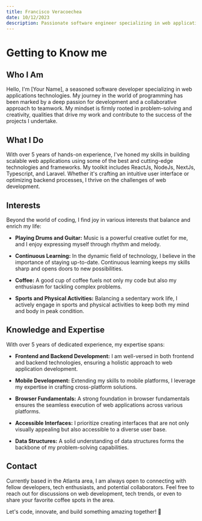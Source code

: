 ```yaml
---
title: Francisco Veracoechea
date: 10/12/2023
description: Passionate software engineer specializing in web applications technologies.
---
```


# Getting to Know me

## Who I Am

Hello, I'm [Your Name], a seasoned software developer specializing in web applications
technologies. My journey in the world of programming has been marked by a deep passion for
development and a collaborative approach to teamwork. My mindset is firmly rooted in
problem-solving and creativity, qualities that drive my work and contribute to the success
of the projects I undertake.

## What I Do

With over 5 years of hands-on experience, I've honed my skills in building scalable web
applications using some of the best and cutting-edge technologies and frameworks. My
toolkit includes ReactJs, NodeJs, NextJs, Typescript, and Laravel. Whether it's crafting
an intuitive user interface or optimizing backend processes, I thrive on the challenges of
web development.

## Interests

Beyond the world of coding, I find joy in various interests that balance and enrich my
life:

- **Playing Drums and Guitar:** Music is a powerful creative outlet for me, and I enjoy
  expressing myself through rhythm and melody.

- **Continuous Learning:** In the dynamic field of technology, I believe in the importance
  of staying up-to-date. Continuous learning keeps my skills sharp and opens doors to new
  possibilities.

- **Coffee:** A good cup of coffee fuels not only my code but also my enthusiasm for
  tackling complex problems.

- **Sports and Physical Activities:** Balancing a sedentary work life, I actively engage
  in sports and physical activities to keep both my mind and body in peak condition.

## Knowledge and Expertise

With over 5 years of dedicated experience, my expertise spans:

- **Frontend and Backend Development:** I am well-versed in both frontend and backend
  technologies, ensuring a holistic approach to web application development.

- **Mobile Development:** Extending my skills to mobile platforms, I leverage my expertise
  in crafting cross-platform solutions.

- **Browser Fundamentals:** A strong foundation in browser fundamentals ensures the
  seamless execution of web applications across various platforms.

- **Accessible Interfaces:** I prioritize creating interfaces that are not only visually
  appealing but also accessible to a diverse user base.

- **Data Structures:** A solid understanding of data structures forms the backbone of my
  problem-solving capabilities.

## Contact

Currently based in the Atlanta area, I am always open to connecting with fellow
developers, tech enthusiasts, and potential collaborators. Feel free to reach out for
discussions on web development, tech trends, or even to share your favorite coffee spots
in the area.

Let's code, innovate, and build something amazing together! 🚀
